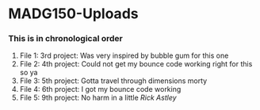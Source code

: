 # MADG150-Uploads

### This is in chronological order

1. File 1: 3rd project: Was very inspired by bubble gum for this one
1. File 2: 4th project: Could not get my bounce code working right for this so ya
1. File 3: 5th project: Gotta travel through dimensions morty
1. File 4: 6th project: I got my bounce code working
1. File 5: 9th project: No harm in a little *Rick Astley*
